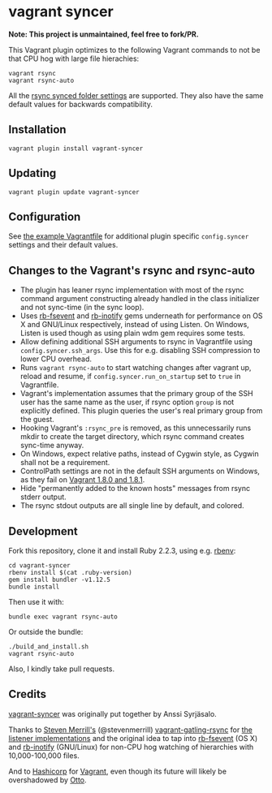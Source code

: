# vagrant syncer

  **Note: This project is unmaintained, feel free to fork/PR.**

  This Vagrant plugin optimizes to the following Vagrant commands to not
  be that CPU hog with large file hierachies:

    vagrant rsync
    vagrant rsync-auto

  All the [rsync synced folder settings](https://docs.vagrantup.com/v2/synced-folders/rsync.html)
  are supported. They also have the same default values for backwards compatibility.


## Installation

    vagrant plugin install vagrant-syncer


## Updating

    vagrant plugin update vagrant-syncer


## Configuration

See [the example Vagrantfile](https://github.com/asyrjasalo/vagrant-syncer/blob/master/example/Vagrantfile)
for additional plugin specific ```config.syncer``` settings and their default
values.


## Changes to the Vagrant's rsync and rsync-auto

- The plugin has leaner rsync implementation with most of the rsync command
  argument constructing already handled in the class initializer and not
  sync-time (in the sync loop).
- Uses [rb-fsevent](https://github.com/thibaudgg/rb-fsevent) and
  [rb-inotify](https://github.com/nex3/rb-inotify) gems underneath for
  performance on OS X and GNU/Linux respectively, instead of using Listen.
  On Windows, Listen is used though as using plain wdm gem requires some tests.
- Allow defining additional SSH arguments to rsync in Vagrantfile using
  ```config.syncer.ssh_args```. Use this for e.g. disabling SSH compression to
  lower CPU overhead.
- Runs ```vagrant rsync-auto``` to start watching changes after vagrant up,
  reload and resume, if ```config.syncer.run_on_startup``` set to ```true```
  in Vagrantfile.
- Vagrant's implementation assumes that the primary group of the SSH user
  has the same name as the user, if rsync option ```group``` is not explicitly
  defined. This plugin queries the user's real primary group from the guest.
- Hooking Vagrant's ```:rsync_pre``` is removed, as this unnecessarily runs
  mkdir to create the target directory, which rsync command creates sync-time
  anyway.
- On Windows, expect relative paths, instead of Cygwin style, as Cygwin shall
  not be a requirement.
- ControlPath settings are not in the default SSH arguments on Windows,
  as they fail on
  [Vagrant 1.8.0 and 1.8.1](https://github.com/mitchellh/vagrant/issues/7046).
- Hide "permanently added to the known hosts" messages from rsync stderr output.
- The rsync stdout outputs are all single line by default, and colored.


## Development

Fork this repository, clone it and install Ruby 2.2.3, using e.g.
[rbenv](https://github.com/sstephenson/rbenv):

    cd vagrant-syncer
    rbenv install $(cat .ruby-version)
    gem install bundler -v1.12.5
    bundle install

Then use it with:

    bundle exec vagrant rsync-auto

Or outside the bundle:

    ./build_and_install.sh
    vagrant rsync-auto

Also, I kindly take pull requests.

## Credits

[vagrant-syncer](https://github.com/asyrjasalo/vagrant-syncer) was originally
put together by Anssi Syrjäsalo.

Thanks to [Steven Merrill's](https://github.com/smerrill) (@stevenmerrill)
[vagrant-gatling-rsync](https://github.com/smerrill/vagrant-gatling-rsync) for
[the listener implementations](https://github.com/smerrill/vagrant-gatling-rsync/tree/master/lib/vagrant-gatling-rsync/listen) and the original idea to tap into [rb-fsevent](https://github.com/thibaudgg/rb-fsevent)
(OS X) and [rb-inotify](https://github.com/nex3/rb-inotify) (GNU/Linux) for
non-CPU hog watching of hierarchies with 10,000-100,000 files.

And to [Hashicorp](https://github.com/hashicorp) for
[Vagrant](https://github.com/mitchellh/vagrant), even though its future will
likely be overshadowed by [Otto](https://github.com/hashicorp/otto).
